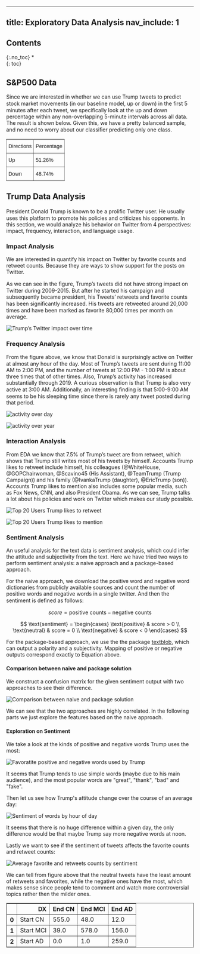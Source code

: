 
---
title: Exploratory Data Analysis
nav_include: 1
---

## Contents
{:.no_toc}
*  
{: toc}

## S&P500 Data

Since we are interested in whether we can use Trump tweets to predict stock market movements (in our baseline model, up or down) in the ﬁrst 5 minutes after each tweet, we specifically look at the up and down percentage within any non-overlapping 5-minute intervals across all data. The result is shown below. Given this, we have a pretty balanced sample, and no need to worry about our classiﬁer predicting only one class.


<style type="text/css">
.tg  {border-collapse:collapse;border-spacing:0;}
.tg td{font-family:Arial, sans-serif;font-size:14px;padding:10px 5px;border-style:solid;border-width:1px;overflow:hidden;word-break:normal;border-color:black;}
.tg th{font-family:Arial, sans-serif;font-size:14px;font-weight:normal;padding:10px 5px;border-style:solid;border-width:1px;overflow:hidden;word-break:normal;border-color:black;}
.tg .tg-0pky{border-color:inherit;text-align:left;vertical-align:top}
</style>
<table class="tg">
  <tr>
    <th class="tg-0pky">Directions</th>
    <th class="tg-0pky">Percentage</th>
  </tr>
  <tr>
    <td class="tg-0pky">Up</td>
    <td class="tg-0pky">51.26%</td>
  </tr>
  <tr>
    <td class="tg-0pky">Down</td>
    <td class="tg-0pky">48.74%</td>
  </tr>
</table>

## Trump Data Analysis

President Donald Trump is known to be a proliﬁc Twitter user. He usually uses this platform to promote his policies and criticizes his opponents. In this section, we would analyze his behavior on Twitter from 4 perspectives: impact, frequency, interaction, and language usage.

### Impact Analysis

We are interested in quantify his impact on Twitter by favorite counts and retweet counts. Because they are ways to show support for the posts on Twitter. 

As we can see in the ﬁgure, Trump’s tweets did not have strong impact on Twitter during 2009-2015. But after he started his campaign and subsequently became president, his Tweets’ retweets and favorite counts has been signiﬁcantly increased. His tweets are retweeted around 20,000 times and have been marked as favorite 80,000 times per month on average.

![Trump’s Twitter impact over time](pic/eda/impact_per_twitter.jpeg)


### Frequency Analysis

From the ﬁgure above, we know that Donald is surprisingly active on Twitter at almost any hour of the day. Most of Trump’s tweets are sent during 11:00 AM to 2:00 PM, and the number of tweets at 12:00 PM - 1:00 PM is about three times that of other times. Also, Trump’s activity has increased substantially through 2019. A curious observation is that Trump is also very active at 3:00 AM. Additionally, an interesting ﬁnding is that 5:00-9:00 AM seems to be his sleeping time since there is rarely any tweet posted during that period.

![activity over day](activity_freq.jpeg)

![activity over year](twitter_freq_over_year.jpeg)

### Interaction Analysis

From EDA we know that 7.5% of Trump’s tweet are from retweet, which shows that Trump still writes most of his tweets by himself. Accounts Trump likes to retweet include himself, his colleagues (@WhiteHouse, @GOPChairwoman, @Scavino45 (His Assistant), @TeamTrump (Trump Campaign)) and his family (@IvankaTrump (daughter), @EricTrump (son)). Accounts Trump likes to mention also includes some popular media, such as Fox News, CNN, and also President Obama. As we can see, Trump talks a lot about his policies and work on Twitter which makes our study possible.

![Top 20 Users Trump likes to retweet](pic/eda/retweet.jpeg)

![ Top 20 Users Trump likes to mention](pic/eda/mention.jpeg)

### Sentiment Analysis

An useful analysis for the text data is sentiment analysis, which could infer the attitude and subjectivity from the text. Here we have tried two ways to perform sentiment analysis: a naive approach and a package-based approach. 

For the naive approach, we download the positive word and negative word dictionaries from publicly available sources and count the number of positive words and negative words in a single twitter. And then the sentiment is deﬁned as follows:

$$
    score = \text{positive counts} - \text{negative counts}
$$

$$
    \text{sentiment} = \begin{cases}
    \text{positive} & score > 0 \\
    \text{neutral} & score = 0 \\
    \text{negative} & score < 0
    \end{cases}
$$

For the package-based approach, we use the the package [textblob](https://textblob.readthedocs.io/en/dev/), which can output a polarity and a subjectivity. Mapping of positive or negative outputs correspond exactly to Equation above.

#### Comparison between naive and package solution

We construct a confusion matrix for the given sentiment output with two approaches to see their difference.

![Comparison between naive and package solution](pic/sentiment/cm.png)

We can see that the two approaches are highly correlated. In the following parts we just explore the features based on the naive approach.

#### Exploration on Sentiment

We take a look at the kinds of positive and negative words Trump uses the most:

![Favoratite positive and negative words used by Trump](pic/sentiment/bar.png)

It seems that Trump tends to use simple words (maybe due to his main audience), and the most popular words are "great", "thank", "bad" and "fake".

Then let us see how Trump's attitude change over the course of an average day:

![Sentiment of words by hour of day](pic/sentiment/overday.png)

It seems that there is no huge difference within a given day, the only difference would be that maybe Trump say more negative words at noon.

Lastly we want to see if the sentiment of tweets affects the favorite counts and retweet counts:

![Average favorite and retweets counts by sentiment](pic/sentiment/f.png)

We can tell from figure above that the neutral tweets have the least amount of retweets and favorites, while the negative ones have the most, which makes sense since people tend to comment and watch more controversial topics rather then the milder ones.

<div>
<style scoped>
    .dataframe tbody tr th:only-of-type {
        vertical-align: middle;
    }

    .dataframe tbody tr th {
        vertical-align: top;
    }

    .dataframe thead th {
        text-align: right;
    }
</style>
<table border="1" class="dataframe">
  <thead>
    <tr style="text-align: right;">
      <th></th>
      <th>DX</th>
      <th>End CN</th>
      <th>End MCI</th>
      <th>End AD</th>
    </tr>
  </thead>
  <tbody>
    <tr>
      <th>0</th>
      <td>Start CN</td>
      <td>555.0</td>
      <td>48.0</td>
      <td>12.0</td>
    </tr>
    <tr>
      <th>1</th>
      <td>Start MCI</td>
      <td>39.0</td>
      <td>578.0</td>
      <td>156.0</td>
    </tr>
    <tr>
      <th>2</th>
      <td>Start AD</td>
      <td>0.0</td>
      <td>1.0</td>
      <td>259.0</td>
    </tr>
  </tbody>
</table>
</div>
